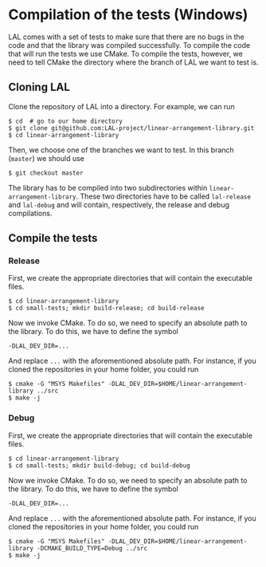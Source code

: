 # Compilation of the tests (Windows)

LAL comes with a set of tests to make sure that there are no bugs in the code and that the library was compiled successfully. To compile the code that will run the tests we use CMake. To compile the tests, however, we need to tell CMake the directory where the branch of LAL we want to test is.

## Cloning LAL

Clone the repository of LAL into a directory. For example, we can run

	$ cd  # go to our home directory
	$ git clone git@github.com:LAL-project/linear-arrangement-library.git
	$ cd linear-arrangement-library

Then, we choose one of the branches we want to test. In this branch (`master`) we should use 

	$ git checkout master

The library has to be compiled into two subdirectories within `linear-arrangement-library`. These two directories have to be called `lal-release` and `lal-debug` and will contain, respectively, the release and debug compilations.

## Compile the tests

### Release

First, we create the appropriate directories that will contain the executable files.

	$ cd linear-arrangement-library
	$ cd small-tests; mkdir build-release; cd build-release
	
Now we invoke CMake. To do so, we need to specify an absolute path to the library. To do this, we have to define the symbol
	
	-DLAL_DEV_DIR=...

And replace `...` with the aforementioned absolute path. For instance, if you cloned the repositories in your home folder, you could run

	$ cmake -G "MSYS Makefiles" -DLAL_DEV_DIR=$HOME/linear-arrangement-library ../src
	$ make -j

### Debug

First, we create the appropriate directories that will contain the executable files.

	$ cd linear-arrangement-library
	$ cd small-tests; mkdir build-debug; cd build-debug
	
Now we invoke CMake. To do so, we need to specify an absolute path to the library. To do this, we have to define the symbol
	
	-DLAL_DEV_DIR=...

And replace `...` with the aforementioned absolute path. For instance, if you cloned the repositories in your home folder, you could run

	$ cmake -G "MSYS Makefiles" -DLAL_DEV_DIR=$HOME/linear-arrangement-library -DCMAKE_BUILD_TYPE=Debug ../src
	$ make -j
